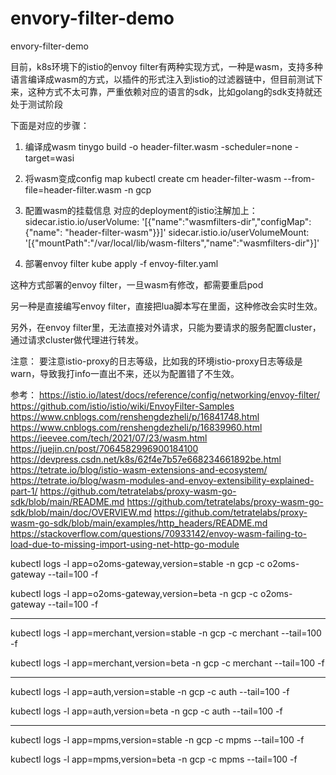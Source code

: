 # envory-filter-demo
envory-filter-demo

目前，k8s环境下的istio的envoy filter有两种实现方式，一种是wasm，支持多种语言编译成wasm的方式，以插件的形式注入到istio的过滤器链中，但目前测试下来，这种方式不太可靠，严重依赖对应的语言的sdk，比如golang的sdk支持就还处于测试阶段

下面是对应的步骤：

1. 编译成wasm
tinygo build -o header-filter.wasm -scheduler=none -target=wasi

2. 将wasm变成config map
kubectl create cm header-filter-wasm --from-file=header-filter.wasm -n gcp

3. 配置wasm的挂载信息
对应的deployment的istio注解加上：
sidecar.istio.io/userVolume: '[{"name":"wasmfilters-dir","configMap": {"name": "header-filter-wasm"}}]'
sidecar.istio.io/userVolumeMount: '[{"mountPath":"/var/local/lib/wasm-filters","name":"wasmfilters-dir"}]'

4. 部署envoy filter
kube apply -f envoy-filter.yaml

这种方式部署的envoy filter，一旦wasm有修改，都需要重启pod

另一种是直接编写envoy filter，直接把lua脚本写在里面，这种修改会实时生效。

另外，在envoy filter里，无法直接对外请求，只能为要请求的服务配置cluster，通过请求cluster做代理进行转发。

注意：
要注意istio-proxy的日志等级，比如我的环境istio-proxy日志等级是warn，导致我打info一直出不来，还以为配置错了不生效。

参考：
https://istio.io/latest/docs/reference/config/networking/envoy-filter/
https://github.com/istio/istio/wiki/EnvoyFilter-Samples
https://www.cnblogs.com/renshengdezheli/p/16841748.html
https://www.cnblogs.com/renshengdezheli/p/16839960.html
https://ieevee.com/tech/2021/07/23/wasm.html
https://juejin.cn/post/7064582996900184100
https://devpress.csdn.net/k8s/62f4e7b57e668234661892be.html
https://tetrate.io/blog/istio-wasm-extensions-and-ecosystem/
https://tetrate.io/blog/wasm-modules-and-envoy-extensibility-explained-part-1/
https://github.com/tetratelabs/proxy-wasm-go-sdk/blob/main/README.md
https://github.com/tetratelabs/proxy-wasm-go-sdk/blob/main/doc/OVERVIEW.md
https://github.com/tetratelabs/proxy-wasm-go-sdk/blob/main/examples/http_headers/README.md
https://stackoverflow.com/questions/70933142/envoy-wasm-failing-to-load-due-to-missing-import-using-net-http-go-module


kubectl logs -l app=o2oms-gateway,version=stable -n gcp -c o2oms-gateway --tail=100 -f

kubectl logs -l app=o2oms-gateway,version=beta -n gcp -c o2oms-gateway --tail=100 -f

---

kubectl logs -l app=merchant,version=stable -n gcp -c merchant --tail=100 -f

kubectl logs -l app=merchant,version=beta -n gcp -c merchant --tail=100 -f

---

kubectl logs -l app=auth,version=stable -n gcp -c auth --tail=100 -f

kubectl logs -l app=auth,version=beta -n gcp -c auth --tail=100 -f

---
kubectl logs -l app=mpms,version=stable -n gcp -c mpms --tail=100 -f

kubectl logs -l app=mpms,version=beta -n gcp -c mpms --tail=100 -f